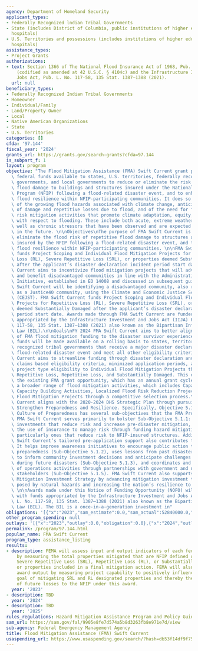 ```yaml
---
agency: Department of Homeland Security
applicant_types:
- Federally Recognized lndian Tribal Governments
- State (includes District of Columbia, public institutions of higher education and
  hospitals)
- U.S. Territories and possessions (includes institutions of higher education and
  hospitals)
assistance_types:
- Project Grants
authorizations:
- text: Section 1366 of The National Flood Insurance Act of 1968, Pub. L. No. 90-448
    (codified as amended at 42 U.S.C. § 4104c) and the Infrastructure Investment and
    Jobs Act, Pub. L. No. 117-58, 135 Stat. 1387–1388 (2021).
  url: null
beneficiary_types:
- Federally Recognized Indian Tribal Governments
- Homeowner
- Individual/Family
- Land/Property Owner
- Local
- Native American Organizations
- State
- U.S. Territories
categories: []
cfda: '97.144'
fiscal_year: '2024'
grants_url: https://grants.gov/search-grants?cfda=97.144
is_subpart_f: 1
layout: program
objective: "The Flood Mitigation Assistance (FMA) Swift Current grant program makes\
  \ federal funds available to states, U.S. territories, federally recognized tribal\
  \ governments, and local governments to reduce or eliminate the risk of repetitive\
  \ flood damage to buildings and structures insured under the National Flood Insurance\
  \ Program (NFIP) following a flood-related disaster event, and to enhance community\
  \ flood resilience within NFIP-participating communities. It does so with a recognition\
  \ of the growing flood hazards associated with climate change, anticipated growth\
  \ of damage and repetitive losses due to flood, and of the need for flood hazard\
  \ risk mitigation activities that promote climate adaptation, equity, and resilience\
  \ with respect to flooding. These include both acute, extreme weather events as\
  \ well as chronic stressors that have been observed and are expected to increase\
  \ in the future. \n\nObjectives\nThe purpose of FMA Swift Current is to reduce or\
  \ eliminate the flood risk of repetitive flood damage to structures and buildings\
  \ insured by the NFIP following a flood-related disaster event, and to enhance community\
  \ flood resilience within NFIP-participating communities. \n\nFMA Swift Current\
  \ funds Project Scoping and Individual Flood Mitigation Projects for Repetitive\
  \ Loss (RL), Severe Repetitive Loss (SRL), or properties deemed Substantially Damaged\
  \ after the applicant’s disaster declaration incident period start date. FMA Swift\
  \ Current aims to incentivize flood mitigation projects that will advance equity\
  \ and benefit disadvantaged communities in line with the Administration’s Justice40\
  \ Initiative, established in EO 14008 and discussed in subsequent guidance. FMA\
  \ Swift Current will be identifying a disadvantaged community, also referred to\
  \ as a Justice40 community, using the Climate and Economic Justice Screening Tool\
  \ (CEJST). FMA Swift Current funds Project Scoping and Individual Flood Mitigation\
  \ Projects for Repetitive Loss (RL), Severe Repetitive Loss (SRL), or properties\
  \ deemed Substantially Damaged after the applicant’s disaster declaration incident\
  \ period start date. Awards made through FMA Swift Current are funded with funds\
  \ appropriated by the Infrastructure Investment and Jobs Act (IIJA) Pub. L. No.\
  \ 117-58, 135 Stat. 1387–1388 (2021) also known as the Bipartisan Infrastructure\
  \ Law (BIL).\n\nGoals\nFY 2024 FMA Swift Current aims to better align the delivery\
  \ of FMA flood mitigation funding to the disaster survivor experience. In FY 2024,\
  \ funds will be made available on a rolling basis to states, territories, and federally\
  \ recognized tribal governments that receive a major disaster declaration for a\
  \ flood-related disaster event and meet all other eligibility criteria. FMA Swift\
  \ Current aims to streamline funding through disaster declaration and flood insurance\
  \ claims based eligibility criteria, minimized application periods, and narrowed\
  \ project type eligibility to Individual Flood Mitigation Projects that are Severe\
  \ Repetitive Loss, Repetitive Loss, and Substantially Damaged. This differs from\
  \ the existing FMA grant opportunity, which has an annual grant cycle that funds\
  \ a broader range of flood mitigation activities, which includes Capability and\
  \ Capacity Building Activities, Localized Flood Risk Reduction Projects, and Individual\
  \ Flood Mitigation Projects through a competitive selection process.\nFMA Swift\
  \ Current aligns with the 2020-2024 DHS Strategic Plan through pursuing Goal 5:\
  \ Strengthen Preparedness and Resilience. Specifically, Objective 5.1: Build a National\
  \ Culture of Preparedness has several sub-objectives that the FMA Program supports.\
  \ FMA Swift Current serves primarily to bolster Sub-Objective 5.1.1: Incentivize\
  \ investments that reduce risk and increase pre-disaster mitigation, including expanding\
  \ the use of insurance to manage risk through funding hazard mitigation projects,\
  \ particularly ones that reduce risk to NFIP-insured structures. Additionally, FMA\
  \ Swift Current’s tailored pre-application support also contributes to other sub-objectives.\
  \ It helps improve awareness initiatives to encourage public action to increase\
  \ preparedness (Sub-Objective 5.1.2), uses lessons from past disasters and exercises\
  \ to inform community investment decisions and anticipate challenges that may emerge\
  \ during future disasters (Sub-Objective 5.1.3), and coordinates and guide continuity\
  \ of operations activities through partnerships with government and non-government\
  \ stakeholders (Sub-Objective 5.1.5). FMA Swift Current also supports the National\
  \ Mitigation Investment Strategy by advancing mitigation investment to reduce risks\
  \ posed by natural hazards and increasing the nation’s resilience to natural hazards.\
  \ \n\nAwards made under this Notice of Funding Opportunity (NOFO) will be funded\
  \ with funds appropriated by the Infrastructure Investment and Jobs Act (IIJA) Pub.\
  \ L. No. 117-58, 135 Stat. 1387–1388 (2021) also known as the Bipartisan Infrastructure\
  \ Law (BIL). The BIL is a once-in-a-generation investment in"
obligations: '[{"x":"2023","sam_estimate":0.0,"sam_actual":52840000.0,"usa_spending_actual":0.0},{"x":"2024","sam_estimate":0.0,"sam_actual":90000000.0,"usa_spending_actual":0.0},{"x":"2025","sam_estimate":0.0,"sam_actual":90000000.0,"usa_spending_actual":0.0}]'
other_program_spending: null
outlays: '[{"x":"2023","outlay":0.0,"obligation":0.0},{"x":"2024","outlay":0.0,"obligation":0.0},{"x":"2025","outlay":0.0,"obligation":0.0}]'
permalink: /program/97.144.html
popular_name: FMA Swift Current
program_type: assistance_listing
results:
- description: FEMA will assess input and output indicators of each federal award
    by measuring the total properties mitigated that are NFIP defined or FMA defined
    Severe Repetitive Loss (SRL), Repetitive Loss (RL), or Substantially Damaged structures
    or properties included in a final mitigation action. FEMA will also assess each
    award output by measuring project capability to positively influence the government’s
    goal of mitigating SRL and RL designated properties and thereby the reduction
    of future losses to the NFIP under this award.
  year: '2023'
- description: TBD
  year: '2024'
- description: TBD
  year: '2025'
rules_regulations: Hazard Mitigation Assistance Program and Policy Guide
sam_url: https://sam.gov/fal/9905e8fe7d574a5b8d3263fb8e971e7d/view
sub-agency: Federal Emergency Management Agency
title: Flood Mitigation Assistance (FMA) Swift Current
usaspending_url: https://www.usaspending.gov/search/?hash=db53f14df9f750281e793a7f8358edc3
---
```


